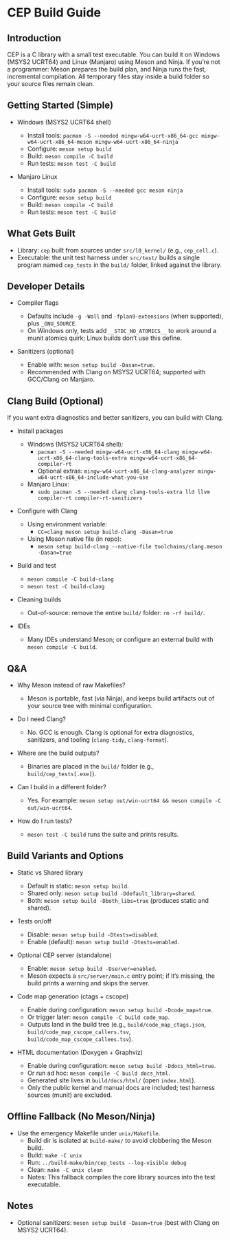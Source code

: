 # CEP Build Guide

## Introduction

CEP is a C library with a small test executable. You can build it on Windows (MSYS2 UCRT64) and Linux (Manjaro) using Meson and Ninja. If you’re not a programmer: Meson prepares the build plan, and Ninja runs the fast, incremental compilation. All temporary files stay inside a build folder so your source files remain clean.

## Getting Started (Simple)

- Windows (MSYS2 UCRT64 shell)
  - Install tools: `pacman -S --needed mingw-w64-ucrt-x86_64-gcc mingw-w64-ucrt-x86_64-meson mingw-w64-ucrt-x86_64-ninja`
  - Configure: `meson setup build`
  - Build: `meson compile -C build`
  - Run tests: `meson test -C build`

- Manjaro Linux
  - Install tools: `sudo pacman -S --needed gcc meson ninja`
  - Configure: `meson setup build`
  - Build: `meson compile -C build`
  - Run tests: `meson test -C build`

## What Gets Built

- Library: `cep` built from sources under `src/l0_kernel/` (e.g., `cep_cell.c`).
- Executable: the unit test harness under `src/test/` builds a single program named `cep_tests` in the `build/` folder, linked against the library.

## Developer Details

- Compiler flags
  - Defaults include `-g -Wall` and `-fplan9-extensions` (when supported), plus `_GNU_SOURCE`.
  - On Windows only, tests add `__STDC_NO_ATOMICS__` to work around a munit atomics quirk; Linux builds don’t use this define.

- Sanitizers (optional)
  - Enable with: `meson setup build -Dasan=true`.
  - Recommended with Clang on MSYS2 UCRT64; supported with GCC/Clang on Manjaro.

## Clang Build (Optional)

If you want extra diagnostics and better sanitizers, you can build with Clang.

- Install packages
  - Windows (MSYS2 UCRT64 shell):
    - `pacman -S --needed mingw-w64-ucrt-x86_64-clang mingw-w64-ucrt-x86_64-clang-tools-extra mingw-w64-ucrt-x86_64-compiler-rt`
    - Optional extras: `mingw-w64-ucrt-x86_64-clang-analyzer mingw-w64-ucrt-x86_64-include-what-you-use`
  - Manjaro Linux:
    - `sudo pacman -S --needed clang clang-tools-extra lld llvm compiler-rt compiler-rt-sanitizers`

- Configure with Clang
  - Using environment variable:
    - `CC=clang meson setup build-clang -Dasan=true`
  - Using Meson native file (in repo):
    - `meson setup build-clang --native-file toolchains/clang.meson -Dasan=true`

- Build and test
  - `meson compile -C build-clang`
  - `meson test -C build-clang`

- Cleaning builds
  - Out-of-source: remove the entire `build/` folder: `rm -rf build/`.

- IDEs
  - Many IDEs understand Meson; or configure an external build with `meson compile -C build`.

## Q&A

- Why Meson instead of raw Makefiles?
  - Meson is portable, fast (via Ninja), and keeps build artifacts out of your source tree with minimal configuration.

- Do I need Clang?
  - No. GCC is enough. Clang is optional for extra diagnostics, sanitizers, and tooling (`clang-tidy`, `clang-format`).

- Where are the build outputs?
  - Binaries are placed in the `build/` folder (e.g., `build/cep_tests[.exe]`).

- Can I build in a different folder?
  - Yes. For example: `meson setup out/win-ucrt64 && meson compile -C out/win-ucrt64`.

- How do I run tests?
  - `meson test -C build` runs the suite and prints results.

## Build Variants and Options

- Static vs Shared library
  - Default is static: `meson setup build`.
  - Shared only: `meson setup build -Ddefault_library=shared`.
  - Both: `meson setup build -Dboth_libs=true` (produces static and shared).

- Tests on/off
  - Disable: `meson setup build -Dtests=disabled`.
  - Enable (default): `meson setup build -Dtests=enabled`.

- Optional CEP server (standalone)
  - Enable: `meson setup build -Dserver=enabled`.
  - Meson expects a `src/server/main.c` entry point; if it’s missing, the build prints a warning and skips the server.
- Code map generation (ctags + cscope)
  - Enable during configuration: `meson setup build -Dcode_map=true`.
  - Or trigger later: `meson compile -C build code_map`.
  - Outputs land in the build tree (e.g., `build/code_map_ctags.json`, `build/code_map_cscope_callers.tsv`, `build/code_map_cscope_callees.tsv`).
- HTML documentation (Doxygen + Graphviz)
  - Enable during configuration: `meson setup build -Ddocs_html=true`.
  - Or run ad hoc: `meson compile -C build docs_html`.
  - Generated site lives in `build/docs/html/` (open `index.html`).
  - Only the public kernel and manual docs are included; test harness sources (munit) are excluded.

## Offline Fallback (No Meson/Ninja)

- Use the emergency Makefile under `unix/Makefile`.
  - Build dir is isolated at `build-make/` to avoid clobbering the Meson build.
  - Build: `make -C unix`
  - Run: `../build-make/bin/cep_tests --log-visible debug`
  - Clean: `make -C unix clean`
  - Notes: This fallback compiles the core library sources into the test executable.
## Notes
- Optional sanitizers: `meson setup build -Dasan=true` (best with Clang on MSYS2 UCRT64).
